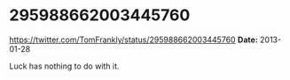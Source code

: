 # 295988662003445760
https://twitter.com/TomFrankly/status/295988662003445760
**Date:** 2013-01-28

Luck has nothing to do with it.
